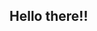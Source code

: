## Hello there!!

<!--
**Nolle-MW/Nolle-MW** is a ✨ _special_ ✨ repository because its `README.md` (this file) appears on your GitHub profile.

-!THIS PROFILE IS FOR PONYTOWN!
-Nolle/Alixx/Will
-He/They/It
-[https:nollewatching.straw.page](https://straw.page/make?id=nollewatching)







